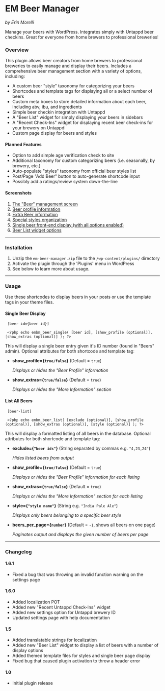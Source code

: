 # EM Beer Manager #

*by Erin Morelli*

Manage your beers with WordPress. Integrates simply with Untappd beer checkins. Great for everyone from home brewers to professional breweries!


### Overview ####

This plugin allows beer creators from home brewers to professional breweries to easily manage and display their beers. Includes a comprehensive beer management section with a variety of options, including:

* A custom beer "style" taxonomy for categorizing your beers
* Shortcodes and template tags for displaying all or a select number of beers
* Custom meta boxes to store detailed information about each beer, including abv, ibu, and ingredients
* Simple beer checkin integration with Untappd
* A "Beer List" widget for simply displaying your beers in sidebars
* A "Recent Check-Ins" widget for displaying recent beer check-ins for your brewery on Untappd
* Custom page display for beers and styles

#### Planned Features ####

* Option to add simple age verification check to site
* Additional taxonomy for custom categorizing beers (i.e. seasonally, by brewery, etc.)
* Auto-populate "styles" taxonomy from official beer styles list
* Post/Page "Add Beer" button to auto-generate shortcode input
* Possibly add a ratings/review system down-the-line

#### Screenshots ####

1. [The "Beer" management screen](https://raw.github.com/ErinMorelli/em-beer-manager/master/screenshot-1.jpg)
2. [Beer profile information](https://raw.github.com/ErinMorelli/em-beer-manager/master/screenshot-2.jpg)
3. [Extra Beer information](https://raw.github.com/ErinMorelli/em-beer-manager/master/screenshot-3.jpg)
4. [Special styles organization](https://raw.github.com/ErinMorelli/em-beer-manager/master/screenshot-4.jpg)
5. [Single beer front-end display (with all options enabled)](https://raw.github.com/ErinMorelli/em-beer-manager/master/screenshot-5.jpg)
6. [Beer List widget options](https://raw.github.com/ErinMorelli/em-beer-manager/master/screenshot-6.jpg)


*****


### Installation ###

1. Unzip the `em-beer-manager.zip` file to the `/wp-content/plugins/` directory
1. Activate the plugin through the 'Plugins' menu in WordPress
1. See below to learn more about usage.


*****

### Usage ###


Use these shortcodes to display beers in your posts or use the template tags in your theme files.


#### Single Beer Display ####

     [beer id={beer id}]

     <?php echo embm_beer_single( [beer id], [show_profile (optional)], [show_extras (optional)] ); ?>

This will display a single beer entry given it's ID number (found in "Beers" admin). Optional attributes for both shortcode and template tag:

* __show_profile={`true/false`}__ (Default = `true`)
     
    *Displays or hides the "Beer Profile" information*

* __show_extras={`true/false`}__ (Default = `true`)
     
    *Displays or hides the "More Information" section*


#### List All Beers ####


     [beer-list]

     <?php echo embm_beer_list( [exclude (optional)], [show_profile (optional)], [show_extras (optional)], [style (optional)] ); ?>
     
This will display a formatted listing of all beers in the database. Optional attributes for both shortcode and template tag:

* __exclude={`"beer ids"`}__ (String separated by commas e.g. `"4,23,24"`)

    *Hides listed beers from output*

* __show_profile={`true/false`}__ (Default = `true`)

    *Displays or hides the "Beer Profile" information for each listing*

* __show_extras={`true/false`}__ (Default = `true`)

    *Displays or hides the "More Information" section for each listing*

* __style={`"style name"`}__ (String e.g. `"India Pale Ale"`)

    *Displays only beers belonging to a specific beer style*

* __beers\_per\_page={`number`}__ (Default = `-1`, shows all beers on one page)

    *Paginates output and displays the given number of beers per page*

*****

### Changelog ###


#### 1.6.1 ###
* Fixed a bug that was throwing an invalid function warning on the settings page

#### 1.6.0 ####
* Added localization POT
* Added new "Recent Untappd Check-Ins" widget
* Added new settings option for Untappd brewery ID
* Updated settings page with help documentation

#### 1.5 ####
* Added translatable strings for localization
* Added new "Beer List" widget to display a list of beers with a number of display options
* Added themed template files for styles and single beer page display
* Fixed bug that caused plugin activation to throw a header error

#### 1.0 ####
* Initial plugin release
